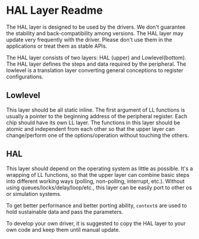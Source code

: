 # HAL Layer Readme

The HAL layer is designed to be used by the drivers. We don't guarantee the stability and back-compatibility among
versions. The HAL layer may update very frequently with the driver. Please don't use them in the applications or treat
them as stable APIs.

The HAL layer consists of two layers: HAL (upper) and Lowlevel(bottom). The HAL layer defines the steps and data
required by the peripheral. The lowlevel is a translation layer converting general conceptions to register configurations.

## Lowlevel

This layer should be all static inline. The first argument of LL functions is usually a pointer to the beginning address
of the peripheral register. Each chip should have its own LL layer. The functions in this layer should be atomic and
independent from each other so that the upper layer can change/perform one of the options/operation without touching the
others.

## HAL

This layer should depend on the operating system as little as possible. It's a wrapping of LL functions, so that the upper
layer can combine basic steps into different working ways (polling, non-polling, interrupt, etc.). Without using
queues/locks/delay/loop/etc., this layer can be easily port to other os or simulation systems.

To get better performance and better porting ability, ``context``s are used to hold sustainable data and pass the parameters.

To develop your own driver, it is suggested to copy the HAL layer to your own code and keep them until manual update.
